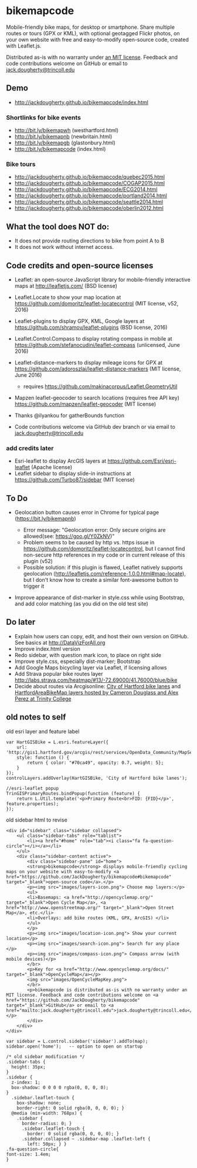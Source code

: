 bikemapcode
===========

Mobile-friendly bike maps, for desktop or smartphone. Share multiple routes or tours (GPX or KML), with optional geotagged Flickr photos, on your own website with free and easy-to-modify open-source code, created with Leaflet.js.

Distributed as-is with no warranty under [an MIT license](https://raw.githubusercontent.com/JackDougherty/bikemapcode/master/LICENSE). Feedback and code contributions welcome on GitHub or email to [jack.dougherty@trincoll.edu](mailto:jack.dougherty@trincoll.edu)

## Demo
- http://jackdougherty.github.io/bikemapcode/index.html

### Shortlinks for bike events
- http://bit.ly/bikemapwh (westhartford.html)
- http://bit.ly/bikemapnb (newbritain.html)
- http://bit.ly/bikemapgb (glastonbury.html)
- http://bit.ly/bikemapcode (index.html)

### Bike tours
- http://jackdougherty.github.io/bikemapcode/quebec2015.html
- http://jackdougherty.github.io/bikemapcode/COGAP2015.html
- http://jackdougherty.github.io/bikemapcode/ECG2014.html
- http://jackdougherty.github.io/bikemapcode/portland2014.html
- http://jackdougherty.github.io/bikemapcode/seattle2014.html
- http://jackdougherty.github.io/bikemapcode/oberlin2012.html

## What the tool does NOT do:
- It does not provide routing directions to bike from point A to B
- It does not work without internet access.

## Code credits and open-source licenses
- Leaflet: an open-source JavaScript library for mobile-friendly interactive maps at http://leafletjs.com/ (BSD license)
- Leaflet.Locate to show your map location at https://github.com/domoritz/leaflet-locatecontrol (MIT license, v52, 2016)
- Leaflet-plugins to display GPX, KML, Google layers at https://github.com/shramov/leaflet-plugins (BSD license, 2016)
- Leaflet.Control.Compass to display rotating compass in mobile at https://github.com/stefanocudini/leaflet-compass (unlicensed, June 2016)
- Leaflet-distance-markers to display mileage icons for GPX at https://github.com/adoroszlai/leaflet-distance-markers (MIT license, June 2016)
  - requires https://github.com/makinacorpus/Leaflet.GeometryUtil
- Mapzen leaflet-geocoder to search locations (requires free API key) https://github.com/mapzen/leaflet-geocoder (MIT license)
- Thanks @ilyankou for gatherBounds function

- Code contributions welcome via GitHub dev branch or via email to [jack.dougherty@trincoll.edu](mailto:jack.dougherty@trincoll.edu)

### add credits later
- Esri-leaflet to display ArcGIS layers at https://github.com/Esri/esri-leaflet (Apache license)
- Leaflet sidebar to display slide-in instructions at https://github.com/Turbo87/sidebar (MIT license)


## To Do

- Geolocation button causes error in Chrome for typical page (https://bit.ly/bikemapnb)
  - Error message: "Geolocation error: Only secure
origins are allowed(see: https://goo.gl/Y0ZkNV)"
  - Problem seems to be caused by http vs. https issue in https://github.com/domoritz/leaflet-locatecontrol, but I cannot find non-secure http references in my code or in current release of this plugin (v52)
  - Possible solution: if this plugin is flawed, Leaflet natively supports geolocation (http://leafletjs.com/reference-1.0.0.html#map-locate), but I don't know how to create a similar font-awesome button to trigger it

- Improve appearance of dist-marker in style.css while using Bootstrap, and add color matching (as you did on the old test site)

## Do later
- Explain how users can copy, edit, and host their own version on GitHub. See basics at http://DataVizForAll.org
- Improve index.html version
- Redo sidebar, with question mark icon, to place on right side
- Improve style.css, especially dist-marker; Bootstrap
- Add Google Maps bicycling layer via Leaflet, if licensing allows
- Add Strava popular bike routes layer http://labs.strava.com/heatmap/#13/-72.69000/41.76000/blue/bike
- Decide about routes via Arcgisonline: [City of Hartford bike lanes](http://gis1.hartford.gov/arcgis/rest/services/OpenData_Community/MapServer/9) and [HartfordAreaBikeMap layers hosted by Cameron Douglass and Alex Perez at Trinity College](http://services1.arcgis.com/5rblLCKLgS4Td60j/arcgis/rest/services/)


## old notes to self
old esri layer and feature label
```
var HartGISBike = L.esri.featureLayer({
	url: 'http://gis1.hartford.gov/arcgis/rest/services/OpenData_Community/MapServer/9',
	style: function () {
		return { color: "#70ca49", opacity: 0.7, weight: 5};
	}
});
controlLayers.addOverlay(HartGISBike, 'City of Hartford bike lanes');

//esri-leaflet popup
TrinGISPrimaryRoutes.bindPopup(function (feature) {
   	return L.Util.template('<p>Primary Route<br>FID: {FID}</p>', feature.properties);
});
```

old sidebar html to revise
```
<div id="sidebar" class="sidebar collapsed">
	<ul class="sidebar-tabs" role="tablist">
		<li><a href="#home" role="tab"><i class="fa fa-question-circle"></i></a></li>
	</ul>
	<div class="sidebar-content active">
		<div class="sidebar-pane" id="home">
		<strong>bikemapcode</strong> displays mobile-friendly cycling maps on your website with easy-to-modify <a href="https://github.com/JackDougherty/bikemapcode#bikemapcode" target="_blank">open-source code</a>.</p>
		<p><img src="images/layers-icon.png"> Choose map layers:</p>
		<ul>
		<li>Basemaps: <a href="http://opencyclemap.org/" target="_blank">Open Cycle Map</a>, <a href="http://www.openstreetmap.org/" target="_blank">Open Street Map</a>, etc.</li>
		<li>Overlays: add bike routes (KML, GPX, ArcGIS) </li>
		</ul>
		</p>
		<p><img src="images/location-icon.png"> Show your current location</p>
		<p><img src="images/search-icon.png"> Search for any place </p>
		<p><img src="images/compass-icon.png"> Compass arrow (with mobile devices)</p>
		</br>
		<p>Key for <a href="http://www.opencyclemap.org/docs/" target="_blank">OpenCycleMap</a></p>
		<img src="images/OpenCycleMapKey.png">
		</br>
		<p>bikemapcode is distributed as-is with no warranty under an MIT license. Feedback and code contributions welcome on <a href="https://github.com/JackDougherty/bikemapcode" target="_blank">GitHub</a> or email to <a href="mailto:jack.dougherty@trincoll.edu">jack.dougherty@trincoll.edu</a></p>
		</div>
	</div>
</div>

var sidebar = L.control.sidebar('sidebar').addTo(map);
sidebar.open('home');   -- option to open on startup

/* old sidebar modification */
.sidebar-tabs {
  height: 35px;
}
.sidebar {
  z-index: 1;
  box-shadow: 0 0 0 0 rgba(0, 0, 0, 0);
}
  .sidebar.leaflet-touch {
    box-shadow: none;
    border-right: 0 solid rgba(0, 0, 0, 0); }
  @media (min-width: 768px) {
    .sidebar {
      border-radius: 0; }
      .sidebar.leaflet-touch {
        border: 0 solid rgba(0, 0, 0, 0); }
      .sidebar.collapsed ~ .sidebar-map .leaflet-left {
        left: 50px; } }
.fa-question-circle{
font-size: 1.4em;
}

```

